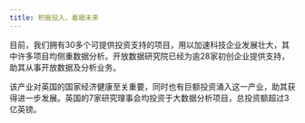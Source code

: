 ```yaml
---
title: 积极投入，着眼未来
---
```


目前，我们拥有30多个可提供投资支持的项目，用以加速科技企业发展壮大，其中许多项目均侧重数据分析。开放数据研究院已经为逾28家初创企业提供支持，助其从事开放数据及分析业务。

该产业对英国的国家经济健康至关重要，同时也有巨额投资涌入这一产业，助其获得进一步发展。英国的7家研究理事会均投资于大数据分析项目，总投资额超过3亿英镑。
